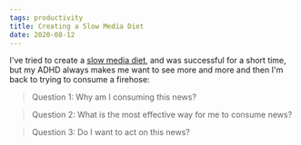 ```yaml
---
tags: productivity
title: Creating a Slow Media Diet
date: 2020-08-12
---
```


I've tried to create a [slow media diet](https://www.cjr.org/news_literacy/slow_news_news_diet.php), and was successful for a short time, but my ADHD always makes me want to see more and more and then I'm back to trying to consume a firehose:

> Question 1: Why am I consuming this news?

> Question 2: What is the most effective way for me to consume news?

> Question 3: Do I want to act on this news?